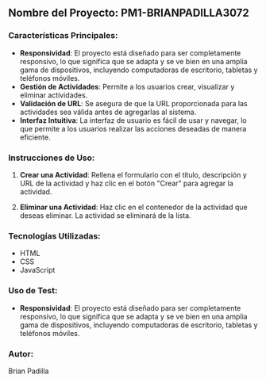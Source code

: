 
## Nombre del Proyecto: PM1-BRIANPADILLA3072



### Características Principales:
- **Responsividad**: El proyecto está diseñado para ser completamente responsivo, lo que significa que se adapta y se ve bien en una amplia gama de dispositivos, incluyendo computadoras de escritorio, tabletas y teléfonos móviles.
- **Gestión de Actividades**: Permite a los usuarios crear, visualizar y eliminar actividades.
- **Validación de URL**: Se asegura de que la URL proporcionada para las actividades sea válida antes de agregarlas al sistema.
- **Interfaz Intuitiva**: La interfaz de usuario es fácil de usar y navegar, lo que permite a los usuarios realizar las acciones deseadas de manera eficiente.

### Instrucciones de Uso:
1. **Crear una Actividad**: Rellena el formulario con el título, descripción y URL de la actividad y haz clic en el botón "Crear" para agregar la actividad.

2. **Eliminar una Actividad**: Haz clic en el contenedor de la actividad que deseas eliminar. La actividad se eliminará de la lista.

### Tecnologías Utilizadas:
- HTML
- CSS
- JavaScript

### Uso de Test:
- **Responsividad**: El proyecto está diseñado para ser completamente responsivo, lo que significa que se adapta y se ve bien en una amplia gama de dispositivos, incluyendo computadoras de escritorio, tabletas y teléfonos móviles.

### Autor:
Brian Padilla
